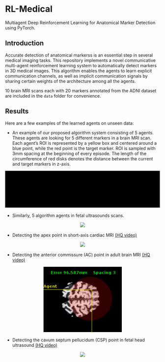 
# RL-Medical

Multiagent Deep Reinforcement Learning for Anatomical Marker Detection using PyTorch.

## Introduction

Accurate detection of anatomical markerss is an essential step in several medical imaging tasks. This repository implements a novel communicative multi-agent reinforcement learning system to automatically detect markers in 3D medical images. This algorithm enables the agents to learn explicit communication channels, as well as implicit communication signals by sharing certain weights of the architecture among all the agents.

10 brain MRI scans each with 20 markers annotated from the ADNI dataset are included in the `data` folder for convenience.

## Results
Here are a few examples of the learned agents on unseen data:

* An  example  of  our  proposed  algorithm  system  consisting  of  5  agents.  These agents are looking for 5 different markers in a brain MRI scan. Each agent’s ROI is represented by a yellow box and centered around a blue point, while the red point is the target marker. ROI is sampled with 3mm spacing at the beginning of every episode. The length of the circumference of red disks denotes the distance between the current and target markers in z-axis.
<p align="center">
<img src="./doc/brain_5_agents.gif">
</p>

* Similarly, 5 algorithm agents in fetal ultrasounds scans.
<p align="center">
<img src="./doc/fetal_5_agents.gif">
</p>

* Detecting the apex point in short-axis cardiac MRI [(HQ video)](doc/cardiac_apex.mp4)
<p align="center">
<img src="./doc/cardiac_apex.gif" width="255">
</p>

* Detecting the anterior commissure (AC) point in adult brain MRI [(HQ video)](doc/brain_ac.mp4)
<p align="center">
<img src="./doc/brain_ac.gif" width="255">
</p>

* Detecting the cavum septum pellucidum (CSP) point in fetal head ultrasound [(HQ video)](doc/fetal_csp.mp4)
<p align="center">
<img src="./doc/fetal_csp.gif" width="255">
</p>
